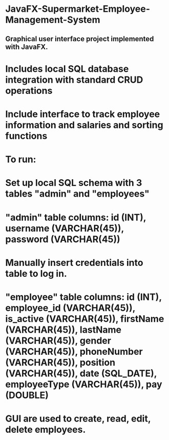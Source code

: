 # JavaFX-Supermarket-Employee-Management-System
## Graphical user interface project implemented with JavaFX.
# Includes local SQL database integration with standard CRUD operations
# Include interface to track employee information and salaries and sorting functions

# To run:
# Set up local SQL schema with 3 tables "admin" and "employees"

# "admin" table columns: id (INT), username (VARCHAR(45)), password (VARCHAR(45))
# Manually insert credentials into table to log in.

# "employee" table columns: id (INT), employee_id (VARCHAR(45)), is_active (VARCHAR(45)), firstName (VARCHAR(45)), lastName (VARCHAR(45)), gender (VARCHAR(45)), phoneNumber (VARCHAR(45)), position (VARCHAR(45)), date (SQL_DATE), employeeType (VARCHAR(45)), pay (DOUBLE)
# GUI are used to create, read, edit, delete employees.
